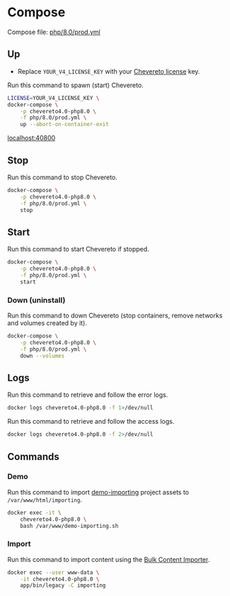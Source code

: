 # Compose

Compose file: [php/8.0/prod.yml](../php/8.0/prod.yml)

## Up

* Replace `YOUR_V4_LICENSE_KEY` with your [Chevereto license](https://chevereto.com/panel/license) key.

Run this command to spawn (start) Chevereto.

```sh
LICENSE=YOUR_V4_LICENSE_KEY \
docker-compose \
    -p chevereto4.0-php8.0 \
    -f php/8.0/prod.yml \
    up --abort-on-container-exit
```

[localhost:40800](http://localhost:40800)

## Stop

Run this command to stop Chevereto.

```sh
docker-compose \
    -p chevereto4.0-php8.0 \
    -f php/8.0/prod.yml \
    stop
```

## Start

Run this command to start Chevereto if stopped.

```sh
docker-compose \
    -p chevereto4.0-php8.0 \
    -f php/8.0/prod.yml \
    start
```

### Down (uninstall)

Run this command to down Chevereto (stop containers, remove networks and volumes created by it).

```sh
docker-compose \
    -p chevereto4.0-php8.0 \
    -f php/8.0/prod.yml \
    down --volumes
```

## Logs

Run this command to retrieve and follow the error logs.

```sh
docker logs chevereto4.0-php8.0 -f 1>/dev/null
```

Run this command to retrieve and follow the access logs.

```sh
docker logs chevereto4.0-php8.0 -f 2>/dev/null
```

## Commands

### Demo

Run this command to import [demo-importing](https://github.com/chevereto/demo-importing) project assets to `/var/www/html/importing`.

```sh
docker exec -it \
    chevereto4.0-php8.0 \
    bash /var/www/demo-importing.sh
```

### Import

Run this command to import content using the [Bulk Content Importer](https://v3-docs.chevereto.com/features/content/bulk-content-importer.html).

```sh
docker exec --user www-data \
    -it chevereto4.0-php8.0 \
    app/bin/legacy -C importing
```
